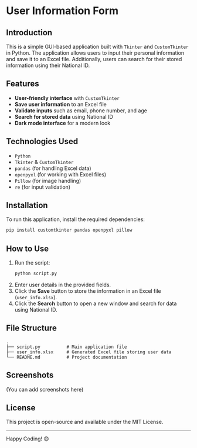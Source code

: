 # User Information Form

## Introduction

This is a simple GUI-based application built with `Tkinter` and `CustomTkinter` in Python. The application allows users to input their personal information and save it to an Excel file. Additionally, users can search for their stored information using their National ID.

## Features

- **User-friendly interface** with `CustomTkinter`
- **Save user information** to an Excel file
- **Validate inputs** such as email, phone number, and age
- **Search for stored data** using National ID
- **Dark mode interface** for a modern look

## Technologies Used

- `Python`
- `Tkinter` & `CustomTkinter`
- `pandas` (for handling Excel data)
- `openpyxl` (for working with Excel files)
- `Pillow` (for image handling)
- `re` (for input validation)

## Installation

To run this application, install the required dependencies:

```sh
pip install customtkinter pandas openpyxl pillow
```

## How to Use

1. Run the script:
   ```sh
   python script.py
   ```
2. Enter user details in the provided fields.
3. Click the **Save** button to store the information in an Excel file (`user_info.xlsx`).
4. Click the **Search** button to open a new window and search for data using National ID.

## File Structure

```
.
├── script.py          # Main application file
├── user_info.xlsx     # Generated Excel file storing user data
└── README.md          # Project documentation
```

## Screenshots

(You can add screenshots here)

## License

This project is open-source and available under the MIT License.

---

Happy Coding! 😊

